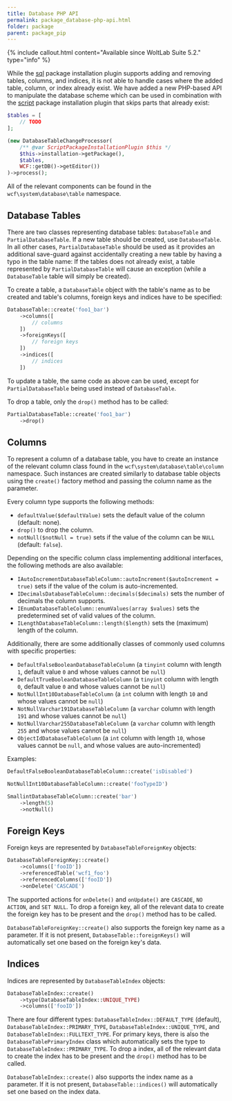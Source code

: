 ```yaml
---
title: Database PHP API
permalink: package_database-php-api.html
folder: package
parent: package_pip
---
```


{% include callout.html content="Available since WoltLab Suite 5.2." type="info" %}

While the [sql](package_pip_sql.html) package installation plugin supports adding and removing tables, columns, and indices, it is not able to handle cases where the added table, column, or index already exist.
We have added a new PHP-based API to manipulate the database scheme which can be used in combination with the [script](package_pip_script.html) package installation plugin that skips parts that already exist:

```php
$tables = [
	// TODO
];

(new DatabaseTableChangeProcessor(
	/** @var ScriptPackageInstallationPlugin $this */
	$this->installation->getPackage(),
	$tables,
	WCF::getDB()->getEditor())
)->process();
```

All of the relevant components can be found in the `wcf\system\database\table` namespace.


## Database Tables

There are two classes representing database tables: `DatabaseTable` and `PartialDatabaseTable`.
If a new table should be created, use `DatabaseTable`.
In all other cases, `PartialDatabaseTable` should be used as it provides an additional save-guard against accidentally creating a new table by having a typo in the table name:
If the tables does not already exist, a table represented by `PartialDatabaseTable` will cause an exception (while a `DatabaseTable` table will simply be created).

To create a table, a `DatabaseTable` object with the table's name as to be created and table's columns, foreign keys and indices have to be specified:

```php
DatabaseTable::create('foo1_bar')
    ->columns([
        // columns
    ])
    ->foreignKeys([
        // foreign keys
    ])
    ->indices([
        // indices
    ])
```

To update a table, the same code as above can be used, except for `PartialDatabaseTable` being used instead of `DatabaseTable`.

To drop a table, only the `drop()` method has to be called:

```php
PartialDatabaseTable::create('foo1_bar')
    ->drop()
```


## Columns

To represent a column of a database table, you have to create an instance of the relevant column class found in the `wcf\system\database\table\column` namespace.
Such instances are created similarly to database table objects using the `create()` factory method and passing the column name as the parameter.

Every column type supports the following methods:

- `defaultValue($defaultValue)` sets the default value of the column (default: none).
- `drop()` to drop the column.
- `notNull($notNull = true)` sets if the value of the column can be `NULL` (default: `false`).

Depending on the specific column class implementing additional interfaces, the following methods are also available:

- `IAutoIncrementDatabaseTableColumn::autoIncrement($autoIncrement = true)` sets if the value of the colum is auto-incremented.
- `IDecimalsDatabaseTableColumn::decimals($decimals)` sets the number of decimals the column supports.
- `IEnumDatabaseTableColumn::enumValues(array $values)` sets the predetermined set of valid values of the column.
- `ILengthDatabaseTableColumn::length($length)` sets the (maximum) length of the column.

Additionally, there are some additionally classes of commonly used columns with specific properties:

- `DefaultFalseBooleanDatabaseTableColumn` (a `tinyint` column with length `1`, default value `0` and whose values cannot be `null`)
- `DefaultTrueBooleanDatabaseTableColumn` (a `tinyint` column with length `0`, default value `0` and whose values cannot be `null`)
- `NotNullInt10DatabaseTableColumn` (a `int` column with length `10` and whose values cannot be `null`)
- `NotNullVarchar191DatabaseTableColumn` (a `varchar` column with length `191` and whose values cannot be `null`)
- `NotNullVarchar255DatabaseTableColumn` (a `varchar` column with length `255` and whose values cannot be `null`)
- `ObjectIdDatabaseTableColumn` (a `int` column with length `10`, whose values cannot be `null`, and whose values are auto-incremented)

Examples:

```php
DefaultFalseBooleanDatabaseTableColumn::create('isDisabled')

NotNullInt10DatabaseTableColumn::create('fooTypeID')

SmallintDatabaseTableColumn::create('bar')
	->length(5)
	->notNull()
```


## Foreign Keys

Foreign keys are represented by `DatabaseTableForeignKey` objects: 

```php
DatabaseTableForeignKey::create()
	->columns(['fooID'])
	->referencedTable('wcf1_foo')
	->referencedColumns(['fooID'])
	->onDelete('CASCADE')
```

The supported actions for `onDelete()` and `onUpdate()` are `CASCADE`, `NO ACTION`, and `SET NULL`.
To drop a foreign key, all of the relevant data to create the foreign key has to be present and the `drop()` method has to be called.

`DatabaseTableForeignKey::create()` also supports the foreign key name as a parameter.
If it is not present, `DatabaseTable::foreignKeys()` will automatically set one based on the foreign key's data.


## Indices

Indices are represented by `DatabaseTableIndex` objects: 

```php
DatabaseTableIndex::create()
	->type(DatabaseTableIndex::UNIQUE_TYPE)
	->columns(['fooID'])
```

There are four different types: `DatabaseTableIndex::DEFAULT_TYPE` (default), `DatabaseTableIndex::PRIMARY_TYPE`, `DatabaseTableIndex::UNIQUE_TYPE`, and `DatabaseTableIndex::FULLTEXT_TYPE`.
For primary keys, there is also the `DatabaseTablePrimaryIndex` class which automatically sets the type to `DatabaseTableIndex::PRIMARY_TYPE`.
To drop a index, all of the relevant data to create the index has to be present and the `drop()` method has to be called.

`DatabaseTableIndex::create()` also supports the index name as a parameter.
If it is not present, `DatabaseTable::indices()` will automatically set one based on the index data.
